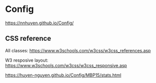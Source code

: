 # Config

https://nnhuyen.github.io/Config/

## CSS reference
All classes: https://www.w3schools.com/w3css/w3css_references.asp

W3 resposive layout: https://www.w3schools.com/w3css/w3css_responsive.asp


https://huyen-nguyen.github.io/Config/MBP15/stats.html
